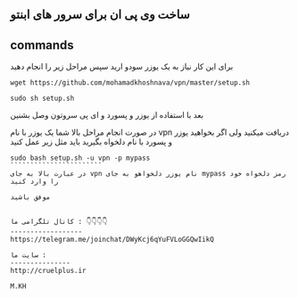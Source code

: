 ساخت وی پی ان برای سرور های ابنتو
--------
commands
------
برای این کار نیاز به یک یوزر سودو ارید سپس مراحل زیر را انجام دهید
````````````````````````````````
wget https://github.com/mohamadkhoshnava/vpn/master/setup.sh

sudo sh setup.sh
````````````````````````````````

بعد با استفاده از یوزر و پسورد و ای پی سروتون وصل بشنین


در صورت انجام مراحل بالا شما یک یوزر با نام vpn دریافت میکنید
ولی اگر بخواهید یوزر و پسورد با نام دلخواه بگیرید باید مثل زیر عمل کنید 

````````````````````````
sudo bash setup.sh -u vpn -p mypass
```````````````````````
در عبارت بالا به جای vpn نام یوزر دلخواهو به جای mypass رمز دلخواه خود را وارد کنید

موفق باشید


کانال تلگرامی ما : 👇👇👇👇
------------------
https://telegram.me/joinchat/DWyKcj6qYuFVLoGGQwIikQ

سایت ما :
---------------
http://cruelplus.ir

M.KH
